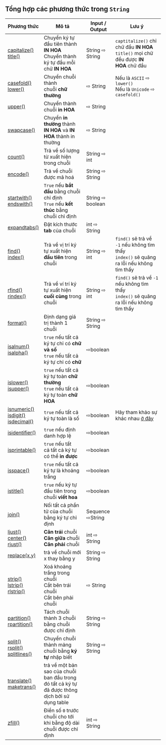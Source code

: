 

## Tổng hợp các phương thức trong `String`

| Phương thức                                                                                                                                                                                                                  | Mô tả                                                                                           | Input / Output   | Lưu ý                                                                                                                                                                |
| ---------------------------------------------------------------------------------------------------------------------------------------------------------------------------------------------------------------------------- | ----------------------------------------------------------------------------------------------- | ---------------- | -------------------------------------------------------------------------------------------------------------------------------------------------------------------- |
| [capitalize()](https://www.w3schools.com/python/ref_string_capitalize.asp)<br>[title()](https://www.w3schools.com/python/ref_string_title.asp)                                                                               | Chuyển ký tự đầu tiên thành **IN HOA**<br>Chuyển thành ký tự đầu mỗi chữ **IN HOA**             | String ⇨ String  | `captitalize()` chỉ chữ đầu **IN HOA**<br>`title()` mọi chữ đều được **IN HOA** chữ đầu                                                                              |
| [casefold()](https://www.w3schools.com/python/ref_string_casefold.asp)<br>[lower()](https://www.w3schools.com/python/ref_string_lower.asp)                                                                                   | Chuyển chuỗi thành chuỗi **chữ thường**                                                         | ⇨ String         | Nếu là `ASCII` ⇨ `lower()`<br>Nếu là `Unicode` ⇨ `casefold()`                                                                                                        |
| [upper()](https://www.w3schools.com/python/ref_string_upper.asp)                                                                                                                                                             | Chuyển thành chuỗi **in HOA**                                                                   | ⇨ String         |                                                                                                                                                                      |
| [swapcase()](https://www.w3schools.com/python/ref_string_swapcase.asp)                                                                                                                                                       | Chuyển **in thường** thành **IN HOA** và **IN HOA** thành in thường                             | ⇨ String         |                                                                                                                                                                      |
| [count()](https://www.w3schools.com/python/ref_string_count.asp)                                                                                                                                                             | Trả về số lượng từ xuất hiện trong chuỗi                                                        | String ⇨ int     |                                                                                                                                                                      |
| [encode()](https://www.w3schools.com/python/ref_string_encode.asp)                                                                                                                                                           | Trả về chuỗi được mã hoá                                                                        | String ⇨ String  |                                                                                                                                                                      |
| [startwith()](https://www.w3schools.com/python/ref_string_startswith.asp)<br>[endswith()](https://www.w3schools.com/python/ref_string_endswith.asp)                                                                          | `True` nếu **bắt đầu** bằng chuỗi chỉ định<br>`True` nếu **kết thúc** bằng chuỗi chỉ định       | String ⇨ boolean |                                                                                                                                                                      |
| [expandtabs()](https://www.w3schools.com/python/ref_string_expandtabs.asp)                                                                                                                                                   | Đặt kích thước **tab** của chuỗi                                                                | int ⇨ String     |                                                                                                                                                                      |
| [find()](https://www.w3schools.com/python/ref_string_find.asp)<br>[index()](https://www.w3schools.com/python/ref_string_index.asp)                                                                                           | Trả về vị trí ký tự xuất hiện **đầu tiên** trong chuỗi                                          | String ⇨ int     | `find()` sẽ trả về `-1` nếu không tìm thấy<br>`index()` sẽ quăng ra lỗi nếu không tìm thấy                                                                           |
| [rfind()](https://www.w3schools.com/python/ref_string_rfind.asp)<br>[rindex()](https://www.w3schools.com/python/ref_string_rindex.asp)<br>                                                                                   | Trả về ví trí ký tự xuất hiện **cuối cùng** trong chuỗi                                         | String ⇨ int     | `find()` sẽ trả về `-1` nếu không tìm thấy<br>`index()` sẽ quăng ra lỗi nếu không tìm thấy                                                                           |
| [format()](https://www.w3schools.com/python/ref_string_format.asp)                                                                                                                                                           | Định dạng giá trị thành 1 chuỗi                                                                 | String ⇨ String  |                                                                                                                                                                      |
| [isalnum()](https://www.w3schools.com/python/ref_string_isalnum.asp)<br>[isalpha()](https://www.w3schools.com/python/ref_string_isalpha.asp)<br>                                                                             | `true` nếu tất cả ký tự chỉ có **chữ và số**<br>`true` nếu tất cả ký tự chỉ có **chữ**          | ⇨boolean         |                                                                                                                                                                      |
| [islower()](https://www.w3schools.com/python/ref_string_islower.asp)<br>[isupper()](https://www.w3schools.com/python/ref_string_isupper.asp)                                                                                 | `true` nếu tất cả ký tự toàn **chữ thường**<br>`true` nếu tất cả ký tự toàn **chữ HOA**         | ⇨boolean         |                                                                                                                                                                      |
| [isnumeric()](https://www.w3schools.com/python/ref_string_isnumeric.asp)<br>[isdigit()](https://www.w3schools.com/python/ref_string_isdigit.asp)<br>[isdecimal()](https://www.w3schools.com/python/ref_string_isdecimal.asp) | `true` nếu tất cả ký tự toàn là số                                                              | ⇨boolean         | Hãy tham khảo sự khác nhau [ở đây](https://stackoverflow.com/questions/44891070/whats-the-difference-between-str-isdigit-isnumeric-and-isdecimal-in-python/44891278) |
| [isidentifier()](https://www.w3schools.com/python/ref_string_isidentifier.asp)                                                                                                                                               | `true` nếu định danh hợp lệ                                                                     | ⇨boolean         |                                                                                                                                                                      |
| [isprintable()](https://www.w3schools.com/python/ref_string_isprintable.asp)                                                                                                                                                 | `true` nếu tất cả tất cả ký tự có thể **in được**                                               | ⇨boolean         |                                                                                                                                                                      |
| [isspace()](https://www.w3schools.com/python/ref_string_isspace.asp)                                                                                                                                                         | `true` nếu tất cả ký tự là khoảng trắng                                                         | ⇨boolean         |                                                                                                                                                                      |
| [istitle()](https://www.w3schools.com/python/ref_string_istitle.asp)                                                                                                                                                         | `true` nếu ký tự đầu tiên trong chuỗi **viết hoa**                                              | ⇨boolean         |                                                                                                                                                                      |
| [join()](https://www.w3schools.com/python/ref_string_join.asp)                                                                                                                                                               | Nối tất cả phần tử của chuỗi bằng ký tự chỉ định                                                | Sequence ⇨String |                                                                                                                                                                      |
| [ljust()](https://www.w3schools.com/python/ref_string_ljust.asp)<br>[center()](https://www.w3schools.com/python/ref_string_center.asp)<br>[rjust()](https://www.w3schools.com/python/ref_string_rjust.asp)                   | **Căn trái** chuỗi<br>**Căn giữa** chuỗi<br>**Căn phải** chuỗi                                  | int ⇨ String     |                                                                                                                                                                      |
| [replace(x,y)](https://www.w3schools.com/python/ref_string_replace.asp)                                                                                                                                                      | trả về chuỗi mới  x thay bằng y                                                                 | String ⇨ String  |                                                                                                                                                                      |
| [strip()](https://www.w3schools.com/python/ref_string_strip.asp)<br>[lstrip()](https://www.w3schools.com/python/ref_string_lstrip.asp)<br>[rlstrip()](https://www.w3schools.com/python/ref_string_rstrip.asp)                | Xoá khoảng trắng trong chuỗi<br>Cắt bên trái chuỗi<br>Cắt bên phải chuỗi                        | ⇨ String         |                                                                                                                                                                      |
| [partition()](https://www.w3schools.com/python/ref_string_partition.asp)<br>[rpartition()](https://www.w3schools.com/python/ref_string_rpartition.asp)                                                                       | Tách chuỗi thành 3 chuỗi bằng chuỗi được chỉ định                                               | String ⇨ String  |                                                                                                                                                                      |
| [split()](https://www.w3schools.com/python/ref_string_split.asp)<br>[rsplit()](https://www.w3schools.com/python/ref_string_rsplit.asp)<br>[splitlines()](https://www.w3schools.com/python/ref_string_splitlines.asp)         | Chuyển chuỗi thành mảng chuỗi bằng **ký tự** nhập biết                                          | String ⇨ String  |                                                                                                                                                                      |
| [translate()](https://www.w3schools.com/python/ref_string_translate.asp)<br>[maketrans()](https://www.w3schools.com/python/ref_string_maketrans.asp)                                                                         | trả về một bản sao của chuỗi ban đầu trong đó tất cả ký tự đã được thông dịch bởi sử dụng table |                  |                                                                                                                                                                      |
| [zfill()](https://www.w3schools.com/python/ref_string_zfill.asp)                                                                                                                                                             | Điền số `0` trước chuỗi cho tới khi bằng độ dài chuỗi được chỉ định                             | int ⇨ String     |                                                                                                                                                                      |
